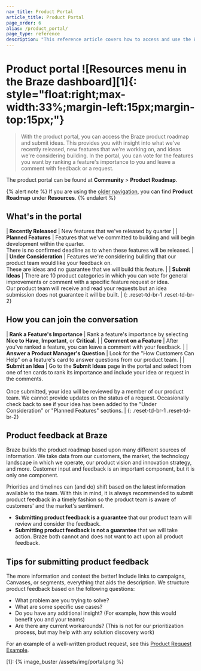 ```yaml
---
nav_title: Product Portal
article_title: Product Portal
page_order: 6
alias: /product_portal/
page_type: reference
description: "This reference article covers how to access and use the Braze Product Portal to provide feedback from the dashboard."
---
```


# Product portal ![Resources menu in the Braze dashboard][1]{: style="float:right;max-width:33%;margin-left:15px;margin-top:15px;"}

> With the product portal, you can access the Braze product roadmap and submit ideas. This provides you with insight into what we've recently released, new features that we're working on, and ideas we're considering building. In the portal, you can vote for the features you want by ranking a feature's importance to you and leave a comment with feedback or a request. 

The product portal can be found at **Community** > **Product Roadmap**.

{% alert note %}
If you are using the [older navigation]({{site.baseurl}}/navigation), you can find **Product Roadmap** under **Resources**.
{% endalert %}

## What's in the portal

| **Recently Released** | New features that we've released by quarter |
| **Planned Features** | Features that we've committed to building and will begin development within the quarter. <br>There is no confirmed deadline as to when these features will be released. |
| **Under Consideration** | Features we're considering building that our product team would like your feedback on. <br>These are ideas and no guarantee that we will build this feature. |
| **Submit Ideas** | There are 10 product categories in which you can vote for general improvements or comment with a specific feature request or idea. <br>Our product team will receive and read your requests but an idea submission does not guarantee it will be built. |
{: .reset-td-br-1 .reset-td-br-2}

## How you can join the conversation

| **Rank a Feature's Importance** | Rank a feature's importance by selecting **Nice to Have**, **Important**, or **Critical**. |
| **Comment on a Feature** | After you've ranked a feature, you can leave a comment with your feedback. |
| **Answer a Product Manager's Question** | Look for the "How Customers Can Help" on a feature's card to answer questions from our product team. |
| **Submit an Idea** | Go to the **Submit Ideas** page in the portal and select from one of ten cards to rank its importance and include your idea or request in the comments. <br><br>Once submitted, your idea will be reviewed by a member of our product team. We cannot provide updates on the status of a request. Occasionally check back to see if your idea has been added to the "Under Consideration" or "Planned Features" sections. |
{: .reset-td-br-1 .reset-td-br-2}

## Product feedback at Braze

Braze builds the product roadmap based upon many different sources of information. We take data from our customers, the market, the technology landscape in which we operate, our product vision and innovation strategy, and more. Customer input and feedback is an important component, but it is only one component. 

Priorities and timelines can (and do) shift based on the latest information available to the team. With this in mind, it is always recommended to submit product feedback in a timely fashion so the product team is aware of customers' and the market's sentiment. 

- **Submitting product feedback is a guarantee** that our product team will review and consider the feedback. 
- **Submitting product feedback is not a guarantee** that we will take action. Braze both cannot and does not want to act upon all product feedback. 

## Tips for submitting product feedback

The more information and context the better! Include links to campaigns, Canvases, or segments, everything that aids the description. We structure product feedback based on the following questions:

- What problem are you trying to solve?
- What are some specific use cases?
- Do you have any additional insight? (For example, how this would benefit you and your teams)
- Are there any current workarounds? (This is not for our prioritization process, but may help with any solution discovery work) 

For an example of a well-written product request, see this [Product Request Example]({{site.baseurl}}/product_request/). 

[1]: {% image_buster /assets/img/portal.png %}
